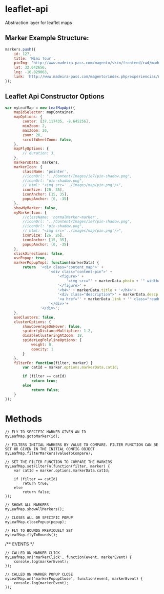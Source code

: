 # leaflet-api
Abstraction layer for leaflet maps


## Marker Example Structure:
```javascript
markers.push({
	id: 127,
	title: 'Mini Tour',
	pinImg: 'http://www.madeira-pass.com/magento/skin/frontend/rwd/madeirapass/images/map/pin_blue.png',
	lat: 32.642656,
	lng: -16.829063,
	link: 'http://www.madeira-pass.com/magento/index.php/experiencias/mini-tour.html'
});
```



## Leaflet Api Constructor Options
```javascript
var myLeafMap = new LeafMapApi({
	mapIdSelector: mapContainer,
	mapOptions: {
		center: [37.117435, -8.645256],
		minZoom: 2,
		maxZoom: 20,
		zoom: 20,
		scrollWheelZoom: false,
	},
	mapFlyOptions: {
		// duration: 3,
	},
	markersData: markers,
	markerIcon: {
		className: 'pointer',
		//iconUrl: "../Content/Images/ie7/pin-shadow.png",
		//iconUrl: "pin-shadow.png",
		// html: "<img src='../images/map/pin.png'/>",
		iconSize: [26, 35],
		iconAnchor: [15, 35],
		popupAnchor: [0, -35]
	},
	showMyMarker: false,
	myMarkerIcon: {
		//className: 'normalMarker-marker',
		//iconUrl: "../Content/Images/ie7/pin-shadow.png",
		//iconUrl: "pin-shadow.png",
		// html: "<img src='../images/map/pin.png'/>",
		iconSize: [26, 26],
		iconAnchor: [15, 35],
		popupAnchor: [0, -35]
	},
	clickDirections: false,
	usePopup: true,
	markerPopupTmpl: function(markerData) {
		return 	'<div class="content_map">' +
					'<div class="content-pin">' +
						'<figure>' +
							'<img src="' + markerData.photo + '" width="296" height="221" />' +
						'</figure>' +
						'<h4>' + markerData.title + '</h4>'+
						'<div class="description">' + markerData.descp + '</div>'+
						'<a href="' + markerData.link + '" class="readmore_whatdo">Ver mais...</a>' +
					'</div>'+
				'</div>';
	},
	useClusters: false,
	clusterOptions: {
		showCoverageOnHover: false,
		spiderfyDistanceMultiplier: 1.2,
		disableClusteringAtZoom: 18,
		spiderLegPolylineOptions: {
			weight: 0,
			opacity: 1
		}
	},
	filterFn: function(filter, marker) {
		var catId = marker.options.markerData.catId;

		if (filter == catId)
			return true;
		else
			return false;
	}
});
```


# Methods

	// FLY TO SPECIFIC MARKER GIVEN AN ID
	myLeafMap.gotoMarker(id);

	// FILTERS INITIAL MARKERS BY VALUE TO COMPARE. FILTER FUNCTION CAN BE SET OR GIVEN IN THE INITIAL CONFIG OBJECT
	myLeafMap.filterMarkers(valueToCompare);

	// SET THE FILTER FUNCTION TO COMPARE THE MARKERS
	myLeafMap.setFilterFn(function(filter, marker) {
		var catId = marker.options.markerData.catId;

		if (filter == catId)
			return true;
		else
			return false;
	});

	// SHOWS ALL MARKERS
	myLeafMap.showAllMarkers();

	// CLOSES ALL OR SPECIFIC POPUP
	myLeafMap.closePopup(popup);

	// FLY TO BOUNDS PREVIOUSLY SET
	myLeafMap.flyToBounds();


/**
	EVENTS
*/

	// CALLED ON MARKER CLICK
	myLeafMap.on('markerClick', function(event, markerEvent) {
		console.log(markerEvent);
	});

	// CALLED ON MARKER POPUP CLOSE
	myLeafMap.on('markerPopupClose', function(event, markerEvent) {
		console.log(markerEvent);
	});
